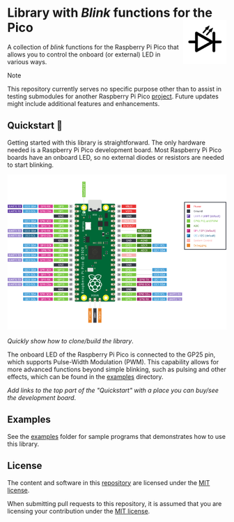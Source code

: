 # Library with *Blink* functions for the Pico <img align="right" width="100" height="100" src="images\icon.svg">

A collection of *blink* functions for the Raspberry Pi Pico that allows you to control the onboard (or external) LED in various ways.

> [!NOTE]
> This repository currently serves no specific purpose other than to assist in testing submodules for another Raspberry Pi Pico [project](https://github.com/Googool/unknown). Future updates might include additional features and enhancements.

## Quickstart 🚀

Getting started with this library is straightforward. The only hardware needed is a Raspberry Pi Pico development board. Most Raspberry Pi Pico boards have an onboard LED, so no external diodes or resistors are needed to start blinking.

![Raspberry Pi Pico pinout](images/pico-pinout.png)

*Quickly show how to clone/build the library*.

The onboard LED of the Raspberry Pi Pico is connected to the GP25 pin, which supports Pulse-Width Modulation (PWM). This capability allows for more advanced functions beyond simple blinking, such as pulsing and other effects, which can be found in the [examples](https://github.com/Googool/pico_blink/tree/main/examples) directory.

*Add links to the top part of the "Quickstart" with a place you can buy/see the development board*.

## Examples

See the [examples](https://github.com/Googool/pico_blink/tree/main/examples) folder for sample programs that demonstrates how to use this library.

## License

The content and software in this [repository](https://github.com/Googool/pico_blink) are licensed under the [MIT license](https://mit-license.org/).

When submitting pull requests to this repository, it is assumed that you are licensing your contribution under the [MIT license](https://mit-license.org/).
